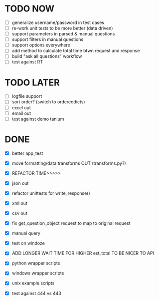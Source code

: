 # TODO NOW
 * [ ] generalize username/password in test cases
 * [ ] re-work unit tests to be more better (data driven)
 * [ ] support parameters in parsed & manual questions
 * [ ] support filters in manual questions
 * [ ] support options everywhere
 * [ ] add method to calculate total time btwn request and response
 * [ ] build "ask all questions" workflow
 * [ ] test against RT

# TODO LATER
 * [ ] logfile support
 * [ ] sort order? (switch to ordereddicts)
 * [ ] excel out
 * [ ] email out
 * [ ] test against demo tanium

# DONE
 * [X] better app_test
 * [X] move formatting/data transforms OUT (transforms.py?)
 * [X] REFACTOR TIME>>>>>
 * [X] json out
 * [X] refactor unittests for write_response()
 * [X] xml out
 * [X] csv out
 * [X] fix get_question_object request to map to original request
 * [X] manual query
 * [X] test on windoze
 * [X] ADD LONGER WAIT TIME FOR HIGHER est_total TO BE NICER TO API
 * [X] python wrapper scripts
 * [X] windows wrapper scripts
 * [X] unix example scripts
 * [X] test against 444 vs 443
 
